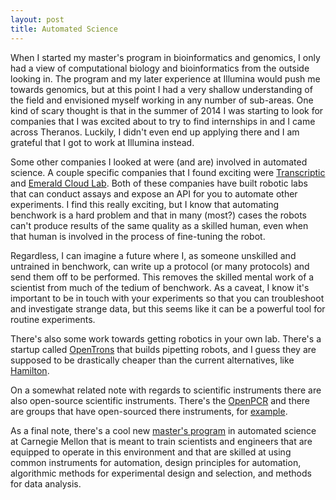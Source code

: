 ```yaml
---
layout: post
title: Automated Science
---
```



When I started my master's program in bioinformatics and genomics, I only had a view of computational biology and bioinformatics from the outside looking in. The program and my later experience at Illumina would push me towards genomics, but at this point I had a very shallow understanding of the field and envisioned myself working in any number of sub-areas. One kind of scary thought is that in the summer of 2014 I was starting to look for companies that I was excited about to try to find internships in and I came across Theranos. Luckily, I didn't even end up applying there and I am grateful that I got to work at Illumina instead.

Some other companies I looked at were (and are) involved in automated science. A couple specific companies that I found exciting were [Transcriptic](https://www.transcriptic.com/) and [Emerald Cloud Lab](https://www.emeraldcloudlab.com/). Both of these companies have built robotic labs that can conduct assays and expose an API for you to automate other experiments. I find this really exciting, but I know that automating benchwork is a hard problem and that in many (most?) cases the robots can't produce results of the same quality as a skilled human, even when that human is involved in the process of fine-tuning the robot.

Regardless, I can imagine a future where I, as someone unskilled and untrained in benchwork, can write up a protocol (or many protocols) and send them off to be performed. This removes the skilled mental work of a scientist from much of the tedium of benchwork. As a caveat, I know it's important to be in touch with your experiments so that you can troubleshoot and investigate strange data, but this seems like it can be a powerful tool for routine experiments.

There's also some work towards getting robotics in your own lab. There's a startup called [OpenTrons](https://opentrons.com/) that builds pipetting robots, and I guess they are supposed to be drastically cheaper than the current alternatives, like [Hamilton](https://www.hamiltoncompany.com/).

On a somewhat related note with regards to scientific instruments there are also open-source scientific instruments. There's the [OpenPCR](https://openpcr.org/) and there are groups that have open-sourced there instruments, for [example](https://liorpachter.wordpress.com/2019/01/18/open-sourcing-bioinstruments/).

As a final note, there's a cool new [master's program](http://msas.cbd.cmu.edu/) in automated science at Carnegie Mellon that is meant to train scientists and engineers that are equipped to operate in this environment and that are skilled at using common instruments for automation, design principles for automation, algorithmic methods for experimental design and selection, and methods for data analysis.